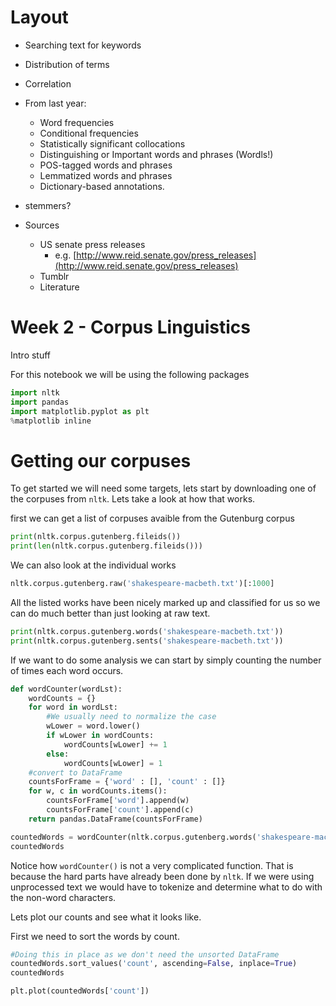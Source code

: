 # Layout

+ Searching text for keywords
+ Distribution of terms
+ Correlation
+ From last year:
    + Word frequencies
    + Conditional frequencies
    + Statistically significant collocations
    + Distinguishing or Important words and phrases (Wordls!)
    + POS-tagged words and phrases
    + Lemmatized words and phrases
    + Dictionary-based annotations.

+ stemmers?
+ Sources
    + US senate press releases
        + e.g. [http://www.reid.senate.gov/press_releases](http://www.reid.senate.gov/press_releases)
    + Tumblr
    + Literature

# Week 2 - Corpus Linguistics

Intro stuff

For this notebook we will be using the following packages

```python
import nltk
import pandas
import matplotlib.pyplot as plt
%matplotlib inline  
```
# Getting our corpuses

To get started we will need some targets, lets start by downloading one of the corpuses from `nltk`. Lets take a look at how that works.

first we can get a list of corpuses avaible from the Gutenburg corpus

```python
print(nltk.corpus.gutenberg.fileids())
print(len(nltk.corpus.gutenberg.fileids()))
```

We can also look at the individual works

```python
nltk.corpus.gutenberg.raw('shakespeare-macbeth.txt')[:1000]
```

All the listed works have been nicely marked up and classified for us so we can do much better than just looking at raw text.

```python
print(nltk.corpus.gutenberg.words('shakespeare-macbeth.txt'))
print(nltk.corpus.gutenberg.sents('shakespeare-macbeth.txt'))
```

If we want to do some analysis we can start by simply counting the number of times each word occurs.

```python
def wordCounter(wordLst):
    wordCounts = {}
    for word in wordLst:
        #We usually need to normalize the case
        wLower = word.lower()
        if wLower in wordCounts:
            wordCounts[wLower] += 1
        else:
            wordCounts[wLower] = 1
    #convert to DataFrame
    countsForFrame = {'word' : [], 'count' : []}
    for w, c in wordCounts.items():
        countsForFrame['word'].append(w)
        countsForFrame['count'].append(c)
    return pandas.DataFrame(countsForFrame)

countedWords = wordCounter(nltk.corpus.gutenberg.words('shakespeare-macbeth.txt'))
countedWords
```

Notice how `wordCounter()` is not a very complicated function. That is because the hard parts have already been done by `nltk`. If we were using unprocessed text we would have to tokenize and determine what to do with the non-word characters.

Lets plot our counts and see what it looks like.

First we need to sort the words by count.

```python
#Doing this in place as we don't need the unsorted DataFrame
countedWords.sort_values('count', ascending=False, inplace=True)
countedWords
```

```python
plt.plot(countedWords['count'])
```
